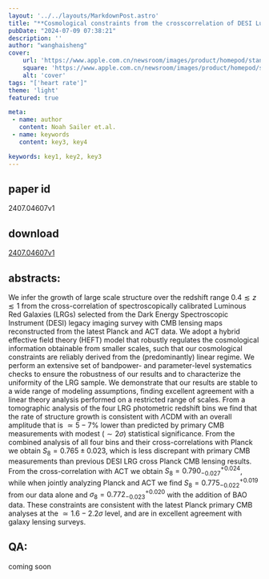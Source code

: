 ```yaml
---
layout: '../../layouts/MarkdownPost.astro'
title: "**Cosmological constraints from the crosscorrelation of DESI Luminous Red Galaxies with CMB lensing from Planck PR4 and ACT DR6**"
pubDate: "2024-07-09 07:38:21"
description: ''
author: "wanghaisheng"
cover:
    url: 'https://www.apple.com.cn/newsroom/images/product/homepod/standard/Apple-HomePod-hero-230118_big.jpg.large_2x.jpg'
    square: 'https://www.apple.com.cn/newsroom/images/product/homepod/standard/Apple-HomePod-hero-230118_big.jpg.large_2x.jpg'
    alt: 'cover'
tags: "['heart rate']"
theme: 'light'
featured: true

meta:
 - name: author
   content: Noah Sailer et.al.
 - name: keywords
   content: key3, key4

keywords: key1, key2, key3
---
```


## paper id
2407.04607v1
## download
[2407.04607v1](http://arxiv.org/abs/2407.04607v1)
## abstracts:
We infer the growth of large scale structure over the redshift range $0.4\lesssim z \lesssim 1$ from the cross-correlation of spectroscopically calibrated Luminous Red Galaxies (LRGs) selected from the Dark Energy Spectroscopic Instrument (DESI) legacy imaging survey with CMB lensing maps reconstructed from the latest Planck and ACT data. We adopt a hybrid effective field theory (HEFT) model that robustly regulates the cosmological information obtainable from smaller scales, such that our cosmological constraints are reliably derived from the (predominantly) linear regime. We perform an extensive set of bandpower- and parameter-level systematics checks to ensure the robustness of our results and to characterize the uniformity of the LRG sample. We demonstrate that our results are stable to a wide range of modeling assumptions, finding excellent agreement with a linear theory analysis performed on a restricted range of scales. From a tomographic analysis of the four LRG photometric redshift bins we find that the rate of structure growth is consistent with $\Lambda$CDM with an overall amplitude that is $\simeq5-7\%$ lower than predicted by primary CMB measurements with modest $(\sim2\sigma)$ statistical significance. From the combined analysis of all four bins and their cross-correlations with Planck we obtain $S_8 = 0.765\pm0.023$, which is less discrepant with primary CMB measurements than previous DESI LRG cross Planck CMB lensing results. From the cross-correlation with ACT we obtain $S_8 = 0.790^{+0.024}_{-0.027}$, while when jointly analyzing Planck and ACT we find $S_8 = 0.775^{+0.019}_{-0.022}$ from our data alone and $\sigma_8 = 0.772^{+0.020}_{-0.023}$ with the addition of BAO data. These constraints are consistent with the latest Planck primary CMB analyses at the $\simeq 1.6-2.2\sigma$ level, and are in excellent agreement with galaxy lensing surveys.
## QA:
coming soon
